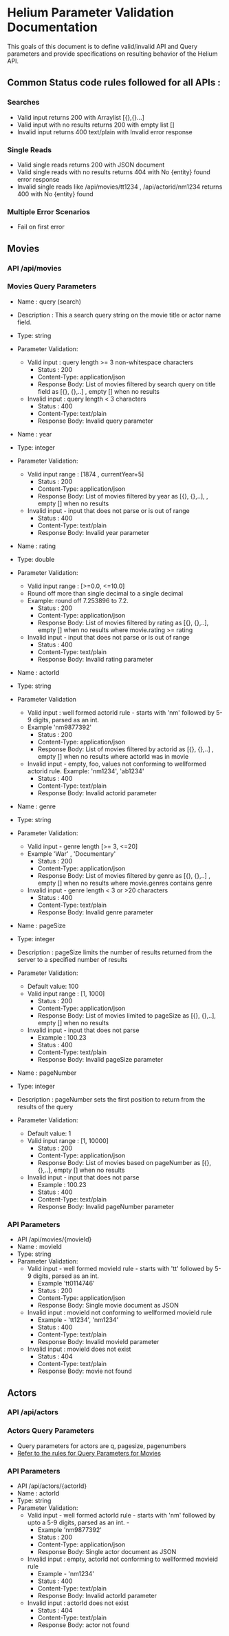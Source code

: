 # Helium Parameter Validation Documentation

This goals of this document is to define valid/invalid API and Query parameters and provide specifications on resulting behavior of the Helium API.

## Common Status code rules followed for all APIs :

### Searches

- Valid input returns 200 with Arraylist [{},{}...]
- Valid input with no results returns 200 with empty list []
- Invalid input returns 400 text/plain with Invalid error response

### Single Reads

- Valid single reads returns 200 with JSON document
- Valid single reads with no results returns 404 with No {entity} found error response
- Invalid single reads like /api/movies/tt1234 , /api/actorid/nm1234 returns 400 with No {entity} found

### Multiple Error Scenarios

- Fail on first error

## Movies

### API /api/movies

### Movies Query Parameters

- Name : query (search)
- Description : This a search query string on the movie title or actor name field.
- Type: string
- Parameter Validation:
    - Valid input : query length >= 3 non-whitespace characters
         - Status : 200
         - Content-Type: application/json
         - Response Body: List of movies filtered by search query on title field as [{}, {},..] , empty [] when no results
    - Invalid input : query length < 3 characters
         - Status : 400
         - Content-Type: text/plain
         - Response Body: Invalid query parameter

- Name : year
- Type: integer
- Parameter Validation:
    - Valid input range : [1874 , currentYear+5]
         - Status : 200
         - Content-Type: application/json
         - Response Body: List of movies filtered by year as [{}, {},..], , empty [] when no results
    - Invalid input - input that does not parse or is out of range
         - Status : 400
         - Content-Type: text/plain
         - Response Body: Invalid year parameter


- Name : rating
- Type: double
- Parameter Validation:
    - Valid input range : [>=0.0, <=10.0]
    - Round off more than single decimal to a single decimal
    - Example: round off 7.253896 to 7.2.
         - Status : 200
         - Content-Type: application/json
         - Response Body: List of movies filtered by rating as [{}, {},..], empty [] when no results where movie.rating >= rating
    - Invalid input - input that does not parse or is out of range
         - Status : 400
         - Content-Type: text/plain
         - Response Body: Invalid rating parameter

- Name : actorId
- Type: string
- Parameter Validation
    - Valid input : well formed actorId rule - starts with 'nm' followed by 5-9 digits, parsed as an int. 
    - Example 'nm9877392'
         - Status : 200
         - Content-Type: application/json
         - Response Body: List of movies filtered by actorid as [{}, {},..] , empty [] when no results where actorId was in movie
    - Invalid input - empty, foo, values not conforming to wellformed actorid rule.  Example: 'nm1234', 'ab1234'
         - Status : 400
         - Content-Type: text/plain
         - Response Body: Invalid actorid parameter

- Name : genre
- Type: string
- Parameter Validation:
    - Valid input - genre length [>= 3, <=20]
    - Example 'War' , 'Documentary'
         - Status : 200
         - Content-Type: application/json
         - Response Body: List of movies filtered by genre as [{}, {},..] , empty [] when no results where movie.genres contains genre
    - Invalid input - genre length < 3 or >20 characters
         - Status : 400
         - Content-Type: text/plain
         - Response Body: Invalid genre parameter

- Name : pageSize
- Type: integer
- Description : pageSize limits the number of results returned from the server to a specified number of results
- Parameter Validation:
    - Default value: 100
    - Valid input range : [1, 1000]
         - Status : 200
         - Content-Type: application/json
         - Response Body: List of movies limited to pageSize as [{}, {},..], empty [] when no results
    - Invalid input - input that does not parse
         - Example : 100.23
         - Status : 400
         - Content-Type: text/plain
         - Response Body: Invalid pageSize parameter


- Name : pageNumber
- Type: integer
- Description : pageNumber sets the first position to return from the results of the query
- Parameter Validation:
    - Default value: 1
    - Valid input range : [1, 10000]
         - Status : 200
         - Content-Type: application/json
         - Response Body: List of movies based on pageNumber as [{}, {},..], empty [] when no results
    - Invalid input - input that does not parse
         - Example : 100.23
         - Status : 400
         - Content-Type: text/plain
         - Response Body: Invalid pageNumber parameter

### API Parameters

- API /api/movies/{movieId}
- Name : movieId
- Type: string
- Parameter Validation:
    - Valid input - well formed movieId rule - starts with 'tt' followed by 5-9 digits, parsed as an int.  
         - Example 'tt0114746'
         - Status : 200
         - Content-Type: application/json
         - Response Body: Single movie document as JSON
    - Invalid input : movieId not conforming to wellformed movieId rule 
         - Example - 'tt1234', 'nm1234'
         - Status : 400
         - Content-Type: text/plain
         - Response Body: Invalid movieId parameter
    - Invalid input : movieId does not exist
         - Status : 404
         - Content-Type: text/plain
         - Response Body: movie not found

## Actors

### API /api/actors

### Actors Query Parameters

- Query parameters for actors are q, pagesize, pagenumbers
- [Refer to the rules for Query Parameters for Movies](###movies-query-parameters)

### API Parameters

- API /api/actors/{actorId}
- Name : actorId
- Type: string
- Parameter Validation:
    - Valid input - well formed actorId rule - starts with 'nm' followed by upto a 5-9 digits, parsed as an int. -
         - Example 'nm9877392'
         - Status : 200
         - Content-Type: application/json
         - Response Body: Single actor document as JSON
    - Invalid input : empty, actorId not conforming to wellformed movieid rule 
         - Example - 'nm1234'
         - Status : 400
         - Content-Type: text/plain
         - Response Body: Invalid actorId parameter
    - Invalid input : actorId does not exist
         - Status : 404
         - Content-Type: text/plain
         - Response Body: actor not found